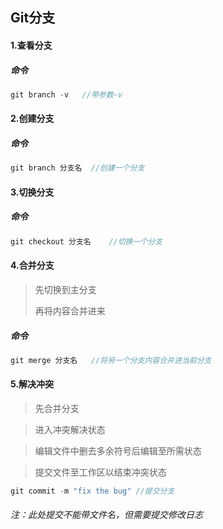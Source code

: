 ## Git分支

#### 1.查看分支

##### 命令

```c
git branch -v	//带参数-v
```

#### 2.创建分支

##### 命令

```c
git branch 分支名	//创建一个分支
```

#### 3.切换分支

##### 命令

```c
git checkout 分支名	//切换一个分支
```

#### 4.合并分支

> 先切换到主分支
>
> 再将内容合并进来

##### 命令

```c
git merge 分支名	//将另一个分支内容合并进当前分支
```

#### 5.解决冲突

> 先合并分支

> 进入冲突解决状态

> 编辑文件中删去多余符号后编辑至所需状态

> 提交文件至工作区以结束冲突状态

```c
git commit -m "fix the bug"	//提交分支
```

###### 注：此处提交不能带文件名，但需要提交修改日志



